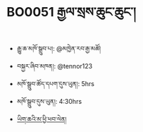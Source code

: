 # BO0051 རྒྱལ་སྲས་ཆུང་ཆུང་།
- རྒྱུ་ཆ་མཁོ་སྒྲུབ་པ།: @མཁྱེན་རབ་རྒྱ་མཚོ།
- བསྐྱར་ཞིབ་མཁན།: @tennor123
- མཁོ་སྒྲུབ་ཚོད་དཔག་དུས་ཡུན།: 5hrs
- མཁོ་སྒྲུབ་དུས་ཡུན།: 4:30hrs
- [ཡིག་ཆའི་མ་ཕྱི་ཕབ་ལེན།](https://github.com/MonlamAI/BO0051/releases/download/51/default.pdf)
